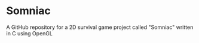 # Somniac
A GitHub repository for a 2D survival game project called "Somniac" written in C using OpenGL
